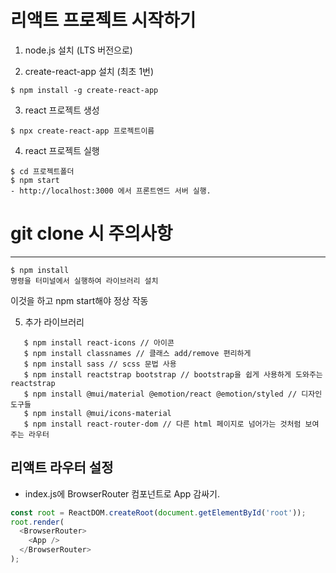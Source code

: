 # 리액트 프로젝트 시작하기

1. node.js 설치 (LTS 버전으로)

2. create-react-app 설치 (최초 1번)
```
$ npm install -g create-react-app
```
3. react 프로젝트 생성
```
$ npx create-react-app 프로젝트이름
```
4. react 프로젝트 실행
```
$ cd 프로젝트폴더
$ npm start
- http://localhost:3000 에서 프론트엔드 서버 실행.
```

# git clone 시 주의사항

---
```
$ npm install
명령을 터미널에서 실행하여 라이브러리 설치
```
이것을 하고 npm start해야 정상 작동

5. 추가 라이브러리
```
   $ npm install react-icons // 아이콘
   $ npm install classnames // 클래스 add/remove 편리하게
   $ npm install sass // scss 문법 사용
   $ npm install reactstrap bootstrap // bootstrap을 쉽게 사용하게 도와주는 reactstrap
   $ npm install @mui/material @emotion/react @emotion/styled // 디자인 도구들
   $ npm install @mui/icons-material
   $ npm install react-router-dom // 다른 html 페이지로 넘어가는 것처럼 보여주는 라우터
```

## 리액트 라우터 설정

- index.js에 BrowserRouter 컴포넌트로 App 감싸기.

```javascript
const root = ReactDOM.createRoot(document.getElementById('root'));
root.render(
  <BrowserRouter>
    <App />
  </BrowserRouter>
);
```